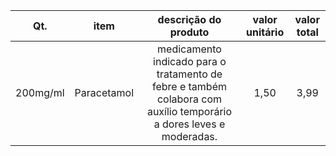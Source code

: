 |Qt.|item|descrição do produto|valor unitário|valor total|
|:--:|:--:|:--:|:--:|:--:|
|200mg/ml|Paracetamol|medicamento indicado para o tratamento de febre e também colabora com auxílio temporário a dores leves e moderadas.|1,50|3,99|


